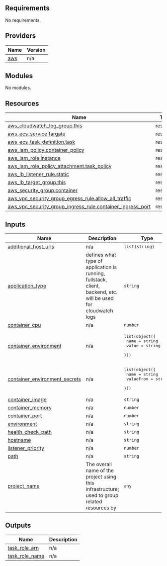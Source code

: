 <!-- BEGIN_TF_DOCS -->
## Requirements

No requirements.

## Providers

| Name | Version |
|------|---------|
| <a name="provider_aws"></a> [aws](#provider\_aws) | n/a |

## Modules

No modules.

## Resources

| Name | Type |
|------|------|
| [aws_cloudwatch_log_group.this](https://registry.terraform.io/providers/hashicorp/aws/latest/docs/resources/cloudwatch_log_group) | resource |
| [aws_ecs_service.fargate](https://registry.terraform.io/providers/hashicorp/aws/latest/docs/resources/ecs_service) | resource |
| [aws_ecs_task_definition.task](https://registry.terraform.io/providers/hashicorp/aws/latest/docs/resources/ecs_task_definition) | resource |
| [aws_iam_policy.container_policy](https://registry.terraform.io/providers/hashicorp/aws/latest/docs/resources/iam_policy) | resource |
| [aws_iam_role.instance](https://registry.terraform.io/providers/hashicorp/aws/latest/docs/resources/iam_role) | resource |
| [aws_iam_role_policy_attachment.task_policy](https://registry.terraform.io/providers/hashicorp/aws/latest/docs/resources/iam_role_policy_attachment) | resource |
| [aws_lb_listener_rule.static](https://registry.terraform.io/providers/hashicorp/aws/latest/docs/resources/lb_listener_rule) | resource |
| [aws_lb_target_group.this](https://registry.terraform.io/providers/hashicorp/aws/latest/docs/resources/lb_target_group) | resource |
| [aws_security_group.container](https://registry.terraform.io/providers/hashicorp/aws/latest/docs/resources/security_group) | resource |
| [aws_vpc_security_group_egress_rule.allow_all_traffic](https://registry.terraform.io/providers/hashicorp/aws/latest/docs/resources/vpc_security_group_egress_rule) | resource |
| [aws_vpc_security_group_ingress_rule.container_ingress_port](https://registry.terraform.io/providers/hashicorp/aws/latest/docs/resources/vpc_security_group_ingress_rule) | resource |

## Inputs

| Name | Description | Type | Default | Required |
|------|-------------|------|---------|:--------:|
| <a name="input_additional_host_urls"></a> [additional\_host\_urls](#input\_additional\_host\_urls) | n/a | `list(string)` | `[]` | no |
| <a name="input_application_type"></a> [application\_type](#input\_application\_type) | defines what type of application is running, fullstack, client, backend, etc. will be used for cloudwatch logs | `string` | n/a | yes |
| <a name="input_container_cpu"></a> [container\_cpu](#input\_container\_cpu) | n/a | `number` | `512` | no |
| <a name="input_container_environment"></a> [container\_environment](#input\_container\_environment) | n/a | <pre>list(object({<br/>    name = string<br/>    value = string<br/>  }))</pre> | n/a | yes |
| <a name="input_container_environment_secrets"></a> [container\_environment\_secrets](#input\_container\_environment\_secrets) | n/a | <pre>list(object({<br/>    name = string<br/>    valueFrom = string<br/>  }))</pre> | `[]` | no |
| <a name="input_container_image"></a> [container\_image](#input\_container\_image) | n/a | `string` | n/a | yes |
| <a name="input_container_memory"></a> [container\_memory](#input\_container\_memory) | n/a | `number` | `1024` | no |
| <a name="input_container_port"></a> [container\_port](#input\_container\_port) | n/a | `number` | n/a | yes |
| <a name="input_environment"></a> [environment](#input\_environment) | n/a | `string` | n/a | yes |
| <a name="input_health_check_path"></a> [health\_check\_path](#input\_health\_check\_path) | n/a | `string` | `"/"` | no |
| <a name="input_hostname"></a> [hostname](#input\_hostname) | n/a | `string` | n/a | yes |
| <a name="input_listener_priority"></a> [listener\_priority](#input\_listener\_priority) | n/a | `number` | n/a | yes |
| <a name="input_path"></a> [path](#input\_path) | n/a | `string` | `null` | no |
| <a name="input_project_name"></a> [project\_name](#input\_project\_name) | The overall name of the project using this infrastructure; used to group related resources by | `any` | n/a | yes |

## Outputs

| Name | Description |
|------|-------------|
| <a name="output_task_role_arn"></a> [task\_role\_arn](#output\_task\_role\_arn) | n/a |
| <a name="output_task_role_name"></a> [task\_role\_name](#output\_task\_role\_name) | n/a |
<!-- END_TF_DOCS -->